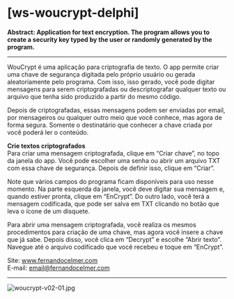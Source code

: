 # [ws-woucrypt-delphi]

<b>Abstract: Application for text encryption. The program allows you to create a security key typed by the user or randomly generated by the program.</b>
___
WouCrypt é uma aplicação para criptografia de texto. O app permite criar uma chave de segurança digitada pelo próprio usuário ou gerada aleatoriamente pelo programa. Com isso, isso gerado, você pode digitar mensagens para serem criptografadas ou descriptografar qualquer texto ou arquivo que tenha sido produzido a partir do mesmo código.

Depois de criptografadas, essas mensagens podem ser enviadas por email, por mensageiros ou qualquer outro meio que você conhece, mas agora de forma segura. Somente o destinatário que conhecer a chave criada por você poderá ler o conteúdo.

<b>Crie textos criptografados</b></br>
Para criar uma mensagem criptografada, clique em “Criar chave”, no topo da janela do app. Você pode escolher uma senha ou abrir um arquivo TXT com essa chave de segurança. Depois de definir isso, clique em “Criar”.

Note que vários campos do programa ficam disponíveis para uso nesse momento. Na parte esquerda da janela, você deve digitar sua mensagem e, quando estiver pronta, clique em “EnCrypt”. Do outro lado, você terá a mensagem codificada, que pode ser salva em TXT clicando no botão que leva o ícone de um disquete.

Para abrir uma mensagem criptografada, você realiza os mesmos procedimentos para criação de uma chave, mas agora você insere a chave que já sabe. Depois disso, você clica em “Decrypt” e escolhe “Abrir texto”. Navegue até o arquivo codificado que você recebeu e toque em “EnCrypt”.

Site: www.fernandocelmer.com
</br>
E-mail: email@fernandocelmer.com
________________________________
<p>
<img src="https://github.com/FernandoCelmer/ws-woucrypt/blob/master/img/woucrypt-v02-01.jpg?raw=true" alt="woucrypt-v02-01.jpg"/>
